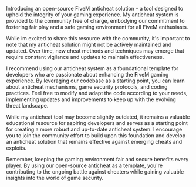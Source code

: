 Introducing an open-source FiveM anticheat solution – a tool designed to uphold the integrity of your gaming experience. My anticheat system is provided to the community free of charge, embodying our commitment to fostering fair play and a safe gaming environment for all FiveM enthusiasts.

While im excited to share this resource with the community, it's important to note that my anticheat solution might not be actively maintained and updated. Over time, new cheat methods and techniques may emerge that require constant vigilance and updates to maintain effectiveness.

I recommend using our anticheat system as a foundational template for developers who are passionate about enhancing the FiveM gaming experience. By leveraging our codebase as a starting point, you can learn about anticheat mechanisms, game security protocols, and coding practices. Feel free to modify and adapt the code according to your needs, implementing updates and improvements to keep up with the evolving threat landscape.

While my anticheat tool may become slightly outdated, it remains a valuable educational resource for aspiring developers and serves as a starting point for creating a more robust and up-to-date anticheat system. I encourage you to join the community effort to build upon this foundation and develop an anticheat solution that remains effective against emerging cheats and exploits.

Remember, keeping the gaming environment fair and secure benefits every player. By using our open-source anticheat as a template, you're contributing to the ongoing battle against cheaters while gaining valuable insights into the world of game security.
